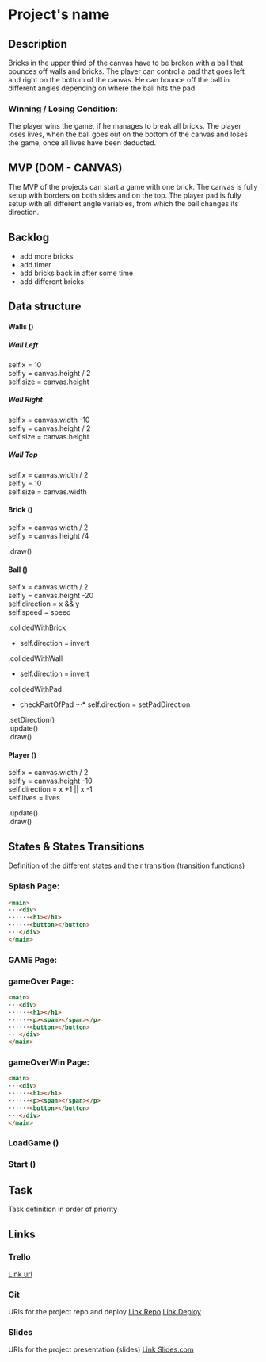 # Project's name

## Description
Bricks in the upper third of the canvas have to be broken with a ball that bounces off walls and bricks. The player can control a pad that goes left and right on the bottom of the canvas. He can bounce off the ball in different angles depending on where the ball hits the pad.

### Winning / Losing Condition:
The player wins the game, if he manages to break all bricks.
The player loses lives, when the ball goes out on the bottom of the canvas and loses the game, once all lives have been deducted.


## MVP (DOM - CANVAS)
The MVP of the projects can start a game with one brick. The canvas is fully setup with borders on both sides and on the top. The player pad is fully setup with all different angle variables, from which the ball changes its direction.


## Backlog
- add more bricks
- add timer
- add bricks back in after some time
- add different bricks


## Data structure

#### Walls ()
##### Wall Left
self.x = 10  
self.y = canvas.height / 2  
self.size = canvas.height  

##### Wall Right
self.x = canvas.width -10  
self.y = canvas.height / 2  
self.size = canvas.height  

##### Wall Top
self.x = canvas.width / 2  
self.y = 10  
self.size = canvas.width  

#### Brick ()
self.x = canvas width / 2  
self.y = canvas height /4  

.draw()


#### Ball ()
self.x = canvas.width / 2  
self.y = canvas.height -20  
self.direction = x && y  
self.speed = speed

.colidedWithBrick
* self.direction = invert

.colidedWithWall
* self.direction = invert

.colidedWithPad
* checkPartOfPad
⋅⋅⋅* self.direction = setPadDirection

.setDirection()  
.update()  
.draw()  


#### Player ()
self.x = canvas.width / 2  
self.y = canvas.height -10  
self.direction = x +1 || x -1  
self.lives = lives

.update()  
.draw()  





## States & States Transitions
Definition of the different states and their transition (transition functions)

### Splash Page:
```html
<main>
⋅⋅⋅<div>
⋅⋅⋅⋅⋅⋅<h1></h1>
⋅⋅⋅⋅⋅⋅<button></button>
⋅⋅⋅</div>
</main>
```

### GAME Page:


### gameOver Page:
```html
<main>
⋅⋅⋅<div>
⋅⋅⋅⋅⋅⋅<h1></h1>
⋅⋅⋅⋅⋅⋅<p><span></span></p>
⋅⋅⋅⋅⋅⋅<button></button>
⋅⋅⋅</div>
</main>
```

### gameOverWin Page:
```html
<main>
⋅⋅⋅<div>
⋅⋅⋅⋅⋅⋅<h1></h1>
⋅⋅⋅⋅⋅⋅<p><span></span></p>
⋅⋅⋅⋅⋅⋅<button></button>
⋅⋅⋅</div>
</main>
```


### LoadGame ()

### Start ()


## Task
Task definition in order of priority


## Links


### Trello
[Link url](https://trello.com)


### Git
URls for the project repo and deploy
[Link Repo](http://github.com)
[Link Deploy](http://github.com)


### Slides
URls for the project presentation (slides)
[Link Slides.com](http://slides.com)